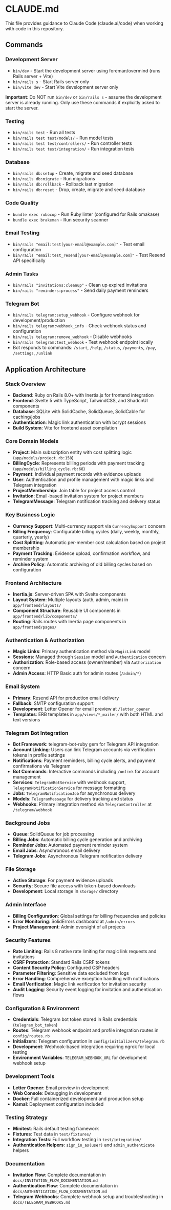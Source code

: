 # CLAUDE.md

This file provides guidance to Claude Code (claude.ai/code) when working with code in this repository.

## Commands

### Development Server
- `bin/dev` - Start the development server using foreman/overmind (runs Rails server + Vite)
- `bin/rails s` - Start Rails server only
- `bin/vite dev` - Start Vite development server only

**Important**: Do NOT run `bin/dev` or `bin/rails s` - assume the development server is already running. Only use these commands if explicitly asked to start the server.

### Testing
- `bin/rails test` - Run all tests
- `bin/rails test test/models/` - Run model tests
- `bin/rails test test/controllers/` - Run controller tests  
- `bin/rails test test/integration/` - Run integration tests

### Database
- `bin/rails db:setup` - Create, migrate and seed database
- `bin/rails db:migrate` - Run migrations
- `bin/rails db:rollback` - Rollback last migration
- `bin/rails db:reset` - Drop, create, migrate and seed database

### Code Quality
- `bundle exec rubocop` - Run Ruby linter (configured for Rails omakase)
- `bundle exec brakeman` - Run security scanner

### Email Testing
- `bin/rails "email:test[your-email@example.com]"` - Test email configuration
- `bin/rails "email:test_resend[your-email@example.com]"` - Test Resend API specifically

### Admin Tasks
- `bin/rails "invitations:cleanup"` - Clean up expired invitations
- `bin/rails "reminders:process"` - Send daily payment reminders

### Telegram Bot
- `bin/rails telegram:setup_webhook` - Configure webhook for development/production
- `bin/rails telegram:webhook_info` - Check webhook status and configuration
- `bin/rails telegram:remove_webhook` - Disable webhooks
- `bin/rails telegram:test_webhook` - Test webhook endpoint locally
- Bot responds to commands: `/start`, `/help`, `/status`, `/payments`, `/pay`, `/settings`, `/unlink`

## Application Architecture

### Stack Overview
- **Backend**: Ruby on Rails 8.0+ with Inertia.js for frontend integration
- **Frontend**: Svelte 5 with TypeScript, TailwindCSS, and ShadcnUI components
- **Database**: SQLite with SolidCache, SolidQueue, SolidCable for caching/jobs
- **Authentication**: Magic link authentication with bcrypt sessions
- **Build System**: Vite for frontend asset compilation

### Core Domain Models
- **Project**: Main subscription entity with cost splitting logic (`app/models/project.rb:158`)
- **BillingCycle**: Represents billing periods with payment tracking (`app/models/billing_cycle.rb:68`) 
- **Payment**: Individual payment records with evidence uploads
- **User**: Authentication and profile management with magic links and Telegram integration
- **ProjectMembership**: Join table for project access control
- **Invitation**: Email-based invitation system for project members
- **TelegramMessage**: Telegram notification tracking and delivery status

### Key Business Logic
- **Currency Support**: Multi-currency support via `CurrencySupport` concern
- **Billing Frequency**: Configurable billing cycles (daily, weekly, monthly, quarterly, yearly)
- **Cost Splitting**: Automatic per-member cost calculation based on project membership
- **Payment Tracking**: Evidence upload, confirmation workflow, and reminder system
- **Archive Policy**: Automatic archiving of old billing cycles based on configuration

### Frontend Architecture
- **Inertia.js**: Server-driven SPA with Svelte components
- **Layout System**: Multiple layouts (auth, admin, main) in `app/frontend/layouts/`
- **Component Structure**: Reusable UI components in `app/frontend/lib/components/`
- **Routing**: Rails routes with Inertia page components in `app/frontend/pages/`

### Authentication & Authorization
- **Magic Links**: Primary authentication method via `MagicLink` model
- **Sessions**: Managed through `Session` model and `Authentication` concern
- **Authorization**: Role-based access (owner/member) via `Authorization` concern  
- **Admin Access**: HTTP Basic auth for admin routes (`/admin/*`)

### Email System
- **Primary**: Resend API for production email delivery
- **Fallback**: SMTP configuration support
- **Development**: Letter Opener for email preview at `/letter_opener`
- **Templates**: ERB templates in `app/views/*_mailer/` with both HTML and text versions

### Telegram Bot Integration
- **Bot Framework**: telegram-bot-ruby gem for Telegram API integration
- **Account Linking**: Users can link Telegram accounts via verification tokens in profile settings
- **Notifications**: Payment reminders, billing cycle alerts, and payment confirmations via Telegram
- **Bot Commands**: Interactive commands including `/unlink` for account management
- **Services**: `TelegramBotService` with webhook support, `TelegramNotificationService` for message formatting
- **Jobs**: `TelegramNotificationJob` for asynchronous delivery
- **Models**: `TelegramMessage` for delivery tracking and status
- **Webhooks**: Primary integration method via `TelegramController` at `/telegram/webhook`

### Background Jobs
- **Queue**: SolidQueue for job processing
- **Billing Jobs**: Automatic billing cycle generation and archiving
- **Reminder Jobs**: Automated payment reminder system
- **Email Jobs**: Asynchronous email delivery
- **Telegram Jobs**: Asynchronous Telegram notification delivery

### File Storage
- **Active Storage**: For payment evidence uploads
- **Security**: Secure file access with token-based downloads
- **Development**: Local storage in `storage/` directory

### Admin Interface
- **Billing Configuration**: Global settings for billing frequencies and policies
- **Error Monitoring**: SolidErrors dashboard at `/admin/errors`
- **Project Management**: Admin oversight of all projects

### Security Features
- **Rate Limiting**: Rails 8 native rate limiting for magic link requests and invitations
- **CSRF Protection**: Standard Rails CSRF tokens
- **Content Security Policy**: Configured CSP headers
- **Parameter Filtering**: Sensitive data excluded from logs
- **Error Handling**: Comprehensive exception handling with notifications
- **Email Verification**: Magic link verification for invitation security
- **Audit Logging**: Security event logging for invitation and authentication flows

### Configuration & Environment
- **Credentials**: Telegram bot token stored in Rails credentials (`telegram_bot_token`)
- **Routes**: Telegram webhook endpoint and profile integration routes in `config/routes.rb`
- **Initializers**: Telegram configuration in `config/initializers/telegram.rb`
- **Development**: Webhook-based integration requiring ngrok for local testing
- **Environment Variables**: `TELEGRAM_WEBHOOK_URL` for development webhook setup

### Development Tools
- **Letter Opener**: Email preview in development
- **Web Console**: Debugging in development
- **Docker**: Full containerized development and production setup
- **Kamal**: Deployment configuration included

### Testing Strategy
- **Minitest**: Rails default testing framework
- **Fixtures**: Test data in `test/fixtures/`
- **Integration Tests**: Full workflow testing in `test/integration/`
- **Authentication Helpers**: `sign_in_as(user)` and `admin_authenticate` helpers

### Documentation
- **Invitation Flow**: Complete documentation in `docs/INVITATION_FLOW_DOCUMENTATION.md`
- **Authentication Flow**: Complete documentation in `docs/AUTHENTICATION_FLOW_DOCUMENTATION.md`
- **Telegram Webhooks**: Complete webhook setup and troubleshooting in `docs/TELEGRAM_WEBHOOKS.md`
